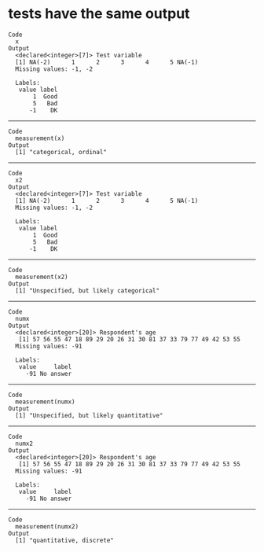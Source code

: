 # tests have the same output

    Code
      x
    Output
      <declared<integer>[7]> Test variable
      [1] NA(-2)      1      2      3      4      5 NA(-1)
      Missing values: -1, -2
      
      Labels:
       value label
           1  Good
           5   Bad
          -1    DK

---

    Code
      measurement(x)
    Output
      [1] "categorical, ordinal"

---

    Code
      x2
    Output
      <declared<integer>[7]> Test variable
      [1] NA(-2)      1      2      3      4      5 NA(-1)
      Missing values: -1, -2
      
      Labels:
       value label
           1  Good
           5   Bad
          -1    DK

---

    Code
      measurement(x2)
    Output
      [1] "Unspecified, but likely categorical"

---

    Code
      numx
    Output
      <declared<integer>[20]> Respondent's age
       [1] 57 56 55 47 18 89 29 20 26 31 30 81 37 33 79 77 49 42 53 55
      Missing values: -91
      
      Labels:
       value     label
         -91 No answer

---

    Code
      measurement(numx)
    Output
      [1] "Unspecified, but likely quantitative"

---

    Code
      numx2
    Output
      <declared<integer>[20]> Respondent's age
       [1] 57 56 55 47 18 89 29 20 26 31 30 81 37 33 79 77 49 42 53 55
      Missing values: -91
      
      Labels:
       value     label
         -91 No answer

---

    Code
      measurement(numx2)
    Output
      [1] "quantitative, discrete"

